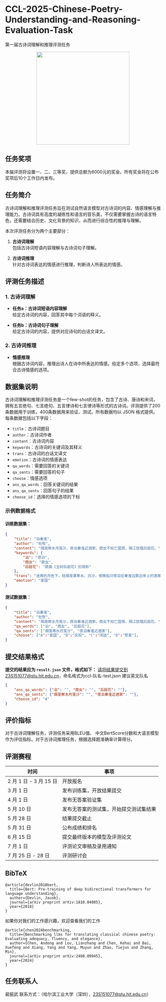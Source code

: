 # CCL-2025-Chinese-Poetry-Understanding-and-Reasoning-Evaluation-Task
第一届古诗词理解和推理评测任务
<br>
<div style="text-align: center;">
  <img src="参考.jpg" width="300" height="300" />
</div>

## 任务奖项
本届评测将设置一、二、三等奖，提供总额为6000元的奖金。所有奖金将在公布奖项后10个工作日内发布。

## 任务简介

古诗词理解和推理评测任务旨在测试自然语言模型对古诗词的内容、情感理解与推理能力。古诗词具有高度的凝练性和语言的音乐美，不仅需要掌握古诗的语言特色，还需要结合历史、文化背景的知识，从而进行综合性的推理与理解。

本次评测任务分为两个主要部分：
1. **古诗词理解**  
   包括古诗词短语内容理解与古诗词句子理解。
   
2. **古诗词推理**  
   针对古诗词表达的情感进行推理，判断诗人所表达的情感。

## 评测任务描述

### 1. 古诗词理解

- **任务a：古诗词短语内容理解**  
  给定古诗词的内容，回答其中每个词语的释义。

- **任务b：古诗词句子理解**  
  给定古诗词的内容，提供对应诗句的白话文译文。

### 2. 古诗词推理

- **情感推理**  
  根据古诗词内容，推理出诗人在诗中所表达的情感。给定多个选项，选择最符合古诗情感的选项。

## 数据集说明
古诗词理解和推理评测任务是一个few-shot的任务，包含了古诗、唐诗和宋词，拥有五言绝句、七言绝句、五言律诗和七言律诗等形式的古诗词。评测提供了200条数据用于训练，400条数据用来验证、测试。所有数据均以 JSON 格式提供。每条数据包括以下字段：

- `title`：古诗词题目
- `author`：古诗词作者
- `content`：古诗词内容
- `keywords`：古诗词的关键词及其释义
- `trans`：古诗词的白话文译文
- `emotion`：古诗词的情感表达
- `qa_words`：需要回答的关键词
- `qa_sents`：需要回答的句子
- `choose`：情感选项
- `ans_qa_words`：回答关键词的结果
- `ans_qa_sents`：回答句子的结果
- `choose_id`：选择的情感选项的下标

### 示例数据格式

#### 训练数据集：

```json
{
    "title": "泊秦淮",
    "author": "杜牧",
    "content": "烟笼寒水月笼沙，夜泊秦淮近酒家。商女不知亡国恨，隔江犹唱后庭花。",
    "keywords": {
        "泊": "停泊",
        "商女": "歌女",
        "后庭花": "歌曲《玉树后庭花》的简称"
    },
    "trans": "迷离的月色下，轻烟笼罩寒水、白沙，夜晚船只停泊在秦淮边靠近岸上的酒家。卖唱的歌女好似不懂什么叫亡国之恨，隔着江水仍然高唱着《玉树后庭花》。",
    "emotion": "爱国"
}
```
#### 测试数据集：

```json
{
    "title": "泊秦淮",
    "author": "杜牧",
    "content": "烟笼寒水月笼沙，夜泊秦淮近酒家。商女不知亡国恨，隔江犹唱后庭花。",
    "qa_words": ["泊", "商女", "后庭花"],
    "qa_sents": ["烟笼寒水月笼沙", "夜泊秦淮近酒家"],
    "choose": ["A":"爱国", "B":"庆祝", "C":"闲适", "D":"赞美"],
}
```
## 提交结果格式

**提交的结果应为 `result.json` 文件，格式如下：**
请将结果提交到23S151077@stu.hit.edu.cn，命名格式为ccl-队名-test.json
建议英文队名
```json
{
    "ans_qa_words": {"泊": "", "商女": "", "后庭花": ""},
    "ans_qa_sents": {"烟笼寒水月笼沙": "", "夜泊秦淮近酒家": ""},
    "choose_id": "A"
}
```
##  评价指标

对于古诗词理解任务，评测任务采用BLEU值、 中文BertScore分数和大语言模型作为评估指标。对于古诗词推理任务，根据选择题准确率计算得分。

## 评测赛程

| 时间               | 事项                              |
|--------------------|-----------------------------------|
| 2 月 1 日 - 3 月 15 日 | 开放报名                          |
| 3 月 1 日           | 发布训练集，开放结果提交           |
| 4 月 1 日           | 发布无答案验证集                   |
| 5 月 10 日          | 发布无答案的测试集，开始提交测试集结果 |
| 5 月 28 日          | 结果提交截止                       |
| 5 月 31 日          | 公布成绩和排名                     |
| 6 月 15 日          | 提交最终版本的模型及评测论文        |
| 7 月 1 日           | 评测论文审稿及录用通知              |
| 7 月 25 日 - 28 日  | 评测研讨会  
## BibTeX
```
@article{devlin2018bert,
  title={Bert: Pre-training of deep bidirectional transformers for language understanding},
  author={Devlin, Jacob},
  journal={arXiv preprint arXiv:1810.04805},
  year={2018}
}
```
如果你对我们的工作感兴趣，欢迎查看我们的工作
```
@article{chen2024benchmarking,
  title={Benchmarking llms for translating classical chinese poetry: Evaluating adequacy, fluency, and elegance},
  author={Chen, Andong and Lou, Lianzhang and Chen, Kehai and Bai, Xuefeng and Xiang, Yang and Yang, Muyun and Zhao, Tiejun and Zhang, Min},
  journal={arXiv preprint arXiv:2408.09945},
  year={2024}
}
```
## 任务联系人
裴振武 
联系方式：（哈尔滨工业大学（深圳），23S151077@stu.hit.edu.cn）

